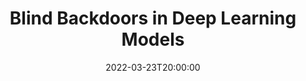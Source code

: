 ---
type: lecture
date: 2022-03-23T20:00:00
title: "Blind Backdoors in Deep Learning Models"
thumbnail: 
presenter: Jiadong Lou
links: 
    - url: /static_files/slides/pfl_dian.pdf
      name: slides
    - url: https://youtu.be/QYuK7bkB4io
      name: video
---